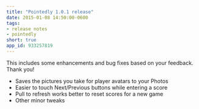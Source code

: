 ```yaml
---
title: "Pointedly 1.0.1 release"
date: 2015-01-08 14:50:00-0600
tags:
- release notes
- pointedly
short: true
app_id: 933257819
---
```


This includes some enhancements and bug fixes based on your feedback. Thank you!
- Saves the pictures you take for player avatars to your Photos
- Easier to touch Next/Previous buttons while entering a score
- Pull to refresh works better to reset scores for a new game
- Other minor tweaks
